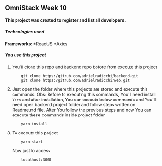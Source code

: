 ## OmniStack Week 10

#### This project was created to register and list all developers.

##### Technologies used

**Frameworks:**
    *ReactJS
    *Axios

##### You use this project 

1. You'll clone this repo and backend repo bofore from execute this project 
    ``` 
        git clone https:/github.com/adrielradicchi/backend.git 
        git clone https:/github.com/adrielradicchi/web.git 
    ``` 
2. Just open the folder where this projects are stored and execute this commands.
    Obs: Before to executing this commands, You'll need install ``` Yarn ``` and after installation, You can execute below commands and You'll need open backend project folder and follow steps written on Readme.md file.
    After You follow the previous steps and now You can execute these commands inside project folder 
    ```
        yarn install 
    ```
3. To execute this project
    ```
        yarn start
    ```
    Now just to access
    ```
        localhost:3000
    ```